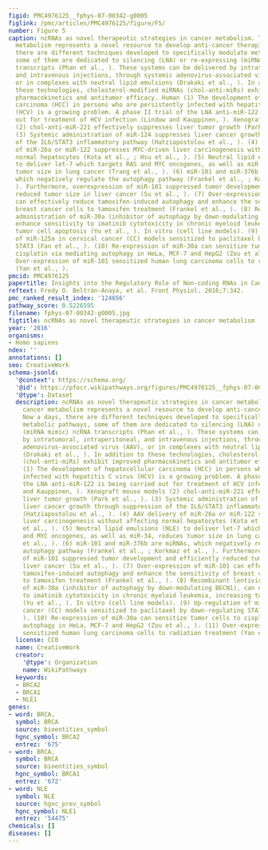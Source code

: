 ```yaml
---
figid: PMC4976125__fphys-07-00342-g0005
figlink: /pmc/articles/PMC4976125/figure/F5/
number: Figure 5
caption: ncRNAs as novel therapeutic strategies in cancer metabolism. Targeting cancer
  metabolism represents a novel resource to develop anti-cancer therapies. Now a days,
  there are different techniques developed to specifically modulate metabolic pathways,
  some of them are dedicated to silencing (LNA) or re-expressing (miRNA mimic) ncRNA
  transcripts (Phan et al., ). These systems can be delivered by intratumoral, intraperitoneal,
  and intravenous injections, through systemic adenovirus-associated virus (AAV),
  or in complexes with neutral lipid emulsions (Drakaki et al., ). In addition to
  these technologies, cholesterol-modified miRNAs (chol-anti-miRs) exhibit improved
  pharmacokinetics and antitumor efficacy. Human (1) The development of hepatocellular
  carcinoma (HCC) in persons who are persistently infected with hepatitis C virus
  (HCV) is a growing problem. A phase II trial of the LNA anti-miR-122 is being carried
  out for treatment of HCV infection (Lindow and Kauppinen, ). Xenograft mouse models
  (2) chol-anti-miR-221 effectively suppresses liver tumor growth (Park et al., ).
  (3) Systemic administration of miR-124 suppresses liver cancer growth through suppression
  of the IL6/STAT3 inflammatory pathway (Hatziapostolou et al., ). (4) AAV delivery
  of miR-26a or miR-122 suppresses MYC-driven liver carcinogenesis without affecting
  normal hepatocytes (Kota et al., ; Hsu et al., ). (5) Neutral lipid emulsions (NLE)
  to deliver let-7 which targets RAS and MYC oncogenes, as well as miR-34, reduces
  tumor size in lung cancer (Trang et al., ). (6) miR-101 and miR-376b are miRNAs,
  which negatively regulate the autophagy pathway (Frankel et al., ; Korkmaz et al.,
  ). Furthermore, overexpression of miR-101 suppressed tumor development and efficiently
  reduced tumor size in liver cancer (Su et al., ). (7) Over-expression of miR-101
  can effectively reduce tamoxifen-induced autophagy and enhance the sensitivity of
  breast cancer cells to tamoxifen treatment (Frankel et al., ). (8) Recombinant lentivirus
  administration of miR-30a (inhibitor of autophagy by down-modulating BECN1), can
  enhance sensitivity to imatinib cytotoxicity in chronic myeloid leukemia, increasing
  tumor cell apoptosis (Yu et al., ). In vitro (cell line models). (9) Up-regulation
  of miR-125a in cervical cancer (CC) models sensitized to paclitaxel by down-regulating
  STAT3 (Fan et al., ). (10) Re-expression of miR-30a can sensitize tumor cells to
  cisplatin via mediating autophagy in HeLa, MCF-7 and HepG2 (Zou et al., ). (11)
  Over-expression of miR-101 sensitized human lung carcinoma cells to radiation treatment
  (Yan et al., ).
pmcid: PMC4976125
papertitle: Insights into the Regulatory Role of Non-coding RNAs in Cancer Metabolism.
reftext: Fredy O. Beltrán-Anaya, et al. Front Physiol. 2016;7:342.
pmc_ranked_result_index: '124656'
pathway_score: 0.5226595
filename: fphys-07-00342-g0005.jpg
figtitle: ncRNAs as novel therapeutic strategies in cancer metabolism
year: '2016'
organisms:
- Homo sapiens
ndex: ''
annotations: []
seo: CreativeWork
schema-jsonld:
  '@context': https://schema.org/
  '@id': https://pfocr.wikipathways.org/figures/PMC4976125__fphys-07-00342-g0005.html
  '@type': Dataset
  description: ncRNAs as novel therapeutic strategies in cancer metabolism. Targeting
    cancer metabolism represents a novel resource to develop anti-cancer therapies.
    Now a days, there are different techniques developed to specifically modulate
    metabolic pathways, some of them are dedicated to silencing (LNA) or re-expressing
    (miRNA mimic) ncRNA transcripts (Phan et al., ). These systems can be delivered
    by intratumoral, intraperitoneal, and intravenous injections, through systemic
    adenovirus-associated virus (AAV), or in complexes with neutral lipid emulsions
    (Drakaki et al., ). In addition to these technologies, cholesterol-modified miRNAs
    (chol-anti-miRs) exhibit improved pharmacokinetics and antitumor efficacy. Human
    (1) The development of hepatocellular carcinoma (HCC) in persons who are persistently
    infected with hepatitis C virus (HCV) is a growing problem. A phase II trial of
    the LNA anti-miR-122 is being carried out for treatment of HCV infection (Lindow
    and Kauppinen, ). Xenograft mouse models (2) chol-anti-miR-221 effectively suppresses
    liver tumor growth (Park et al., ). (3) Systemic administration of miR-124 suppresses
    liver cancer growth through suppression of the IL6/STAT3 inflammatory pathway
    (Hatziapostolou et al., ). (4) AAV delivery of miR-26a or miR-122 suppresses MYC-driven
    liver carcinogenesis without affecting normal hepatocytes (Kota et al., ; Hsu
    et al., ). (5) Neutral lipid emulsions (NLE) to deliver let-7 which targets RAS
    and MYC oncogenes, as well as miR-34, reduces tumor size in lung cancer (Trang
    et al., ). (6) miR-101 and miR-376b are miRNAs, which negatively regulate the
    autophagy pathway (Frankel et al., ; Korkmaz et al., ). Furthermore, overexpression
    of miR-101 suppressed tumor development and efficiently reduced tumor size in
    liver cancer (Su et al., ). (7) Over-expression of miR-101 can effectively reduce
    tamoxifen-induced autophagy and enhance the sensitivity of breast cancer cells
    to tamoxifen treatment (Frankel et al., ). (8) Recombinant lentivirus administration
    of miR-30a (inhibitor of autophagy by down-modulating BECN1), can enhance sensitivity
    to imatinib cytotoxicity in chronic myeloid leukemia, increasing tumor cell apoptosis
    (Yu et al., ). In vitro (cell line models). (9) Up-regulation of miR-125a in cervical
    cancer (CC) models sensitized to paclitaxel by down-regulating STAT3 (Fan et al.,
    ). (10) Re-expression of miR-30a can sensitize tumor cells to cisplatin via mediating
    autophagy in HeLa, MCF-7 and HepG2 (Zou et al., ). (11) Over-expression of miR-101
    sensitized human lung carcinoma cells to radiation treatment (Yan et al., ).
  license: CC0
  name: CreativeWork
  creator:
    '@type': Organization
    name: WikiPathways
  keywords:
  - BRCA2
  - BRCA1
  - NLE1
genes:
- word: BRCA,
  symbol: BRCA
  source: bioentities_symbol
  hgnc_symbol: BRCA2
  entrez: '675'
- word: BRCA,
  symbol: BRCA
  source: bioentities_symbol
  hgnc_symbol: BRCA1
  entrez: '672'
- word: NLE
  symbol: NLE
  source: hgnc_prev_symbol
  hgnc_symbol: NLE1
  entrez: '54475'
chemicals: []
diseases: []
---
```

